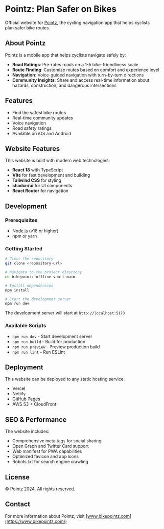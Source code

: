 # Pointz: Plan Safer on Bikes

Official website for [Pointz](https://www.bikepointz.com/), the cycling navigation app that helps cyclists plan safer bike routes.

## About Pointz

Pointz is a mobile app that helps cyclists navigate safely by:

- **Road Ratings**: Pre-rates roads on a 1-5 bike-friendliness scale
- **Route Finding**: Customize routes based on comfort and experience level
- **Navigation**: Voice-guided navigation with turn-by-turn directions
- **Community Insights**: Share and access real-time information about hazards, construction, and dangerous intersections

## Features

- Find the safest bike routes
- Real-time community updates
- Voice navigation
- Road safety ratings
- Available on iOS and Android

## Website Features

This website is built with modern web technologies:

- **React 18** with TypeScript
- **Vite** for fast development and building
- **Tailwind CSS** for styling
- **shadcn/ui** for UI components
- **React Router** for navigation

## Development

### Prerequisites

- Node.js (v18 or higher)
- npm or yarn

### Getting Started

```sh
# Clone the repository
git clone <repository-url>

# Navigate to the project directory
cd bikepointz-offline-vault-main

# Install dependencies
npm install

# Start the development server
npm run dev
```

The development server will start at `http://localhost:5173`

### Available Scripts

- `npm run dev` - Start development server
- `npm run build` - Build for production
- `npm run preview` - Preview production build
- `npm run lint` - Run ESLint

## Deployment

This website can be deployed to any static hosting service:

- Vercel
- Netlify
- GitHub Pages
- AWS S3 + CloudFront

## SEO & Performance

The website includes:

- Comprehensive meta tags for social sharing
- Open Graph and Twitter Card support
- Web manifest for PWA capabilities
- Optimized favicon and app icons
- Robots.txt for search engine crawling

## License

© Pointz 2024. All rights reserved.

## Contact

For more information about Pointz, visit [www.bikepointz.com](https://www.bikepointz.com/)
